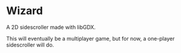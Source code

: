 Wizard
======
A 2D sidescroller made with libGDX.

This will eventually be a multiplayer game, but for now, a one-player sidescroller will do.
